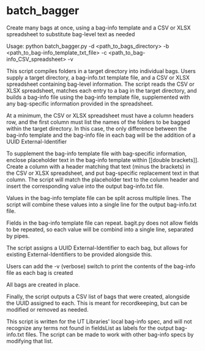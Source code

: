 # batch_bagger
Create many bags at once, using a bag-info template and a CSV or XLSX spreadsheet to substitute bag-level text as needed

Usage: python batch_bagger.py -d <path_to_bags_directory> -b <path_to_bag-info_template_txt_file> -c <path_to_bag-info_CSV_spreadsheet> -v

This script compiles folders in a target directory into individual bags. Users supply a target directory, a bag-info.txt template file, and a CSV or XLSX spreadsheet containing bag-level information. The script reads the CSV or XLSX spreadsheet, matches each entry to a bag in the target directory, and builds a bag-info file using the bag-info template file, supplemented with any bag-specific information provided in the spreadsheet.

At a minimum, the CSV or XLSX spreadsheet must have a column headers row, and the first column must list the names of the folders to be bagged within the target directory. In this case, the only difference between the bag-info template and the bag-info file in each bag will be the addition of a UUID External-Identifier

To supplement the bag-info template file with bag-specific information, enclose placeholder text in the bag-info template within [[double brackets]]. Create a column with a header matching that text (minus the brackets) in the CSV or XLSX spreadsheet, and put bag-specific replacement text in that column. The script will match the placeholder text to the column header and insert the corresponding value into the output bag-info.txt file.

Values in the bag-info template file can be split across multiple lines. The script will combine these values into a single line for the output bag-info.txt file.

Fields in the bag-info template file can repeat. bagit.py does not allow fields to be repeated, so each value will be combind into a single line, separated by pipes.

The script assigns a UUID External-Identifier to each bag, but allows for existing External-Identifiers to be provided alongside this.

Users can add the -v (verbose) switch to print the contents of the bag-info file as each bag is created

All bags are created in place.

Finally, the script outputs a CSV list of bags that were created, alongside the UUID assigned to each. This is meant for recordkeeping, but can be modified or removed as needed.

This script is written for the UT Libraries' local bag-info spec, and will not recognize any terms not found in fieldsList as labels for the output bag-info.txt files. The script can be made to work with other bag-info specs by modifying that list.

